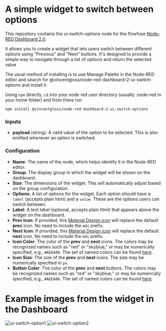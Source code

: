 # A simple widget to switch between options

This repository contains the ui-switch-options node for the flowfuse [Node-RED Dashboard 2.0](https://github.com/FlowFuse/flowforge-nr-dashboard). 

It allows you to create a widget that lets users switch between different options using "Previous" and "Next" buttons. It's designed to provide a simple way to navigate through a list of options and return the selected value

The usual method of installing is to use Manage Palette in the Node-RED editor and search for @vincentgloss/node-red-dashboard-2-ui-switch-options and install it.

Using `npm` directly, `cd` into your node red user directory (usually .node-red in your home folder) and from there run
```
npm install @vincentgloss/node-red-dashboard-2-ui-switch-options
```

### Inputs

- **payload** (string): A valid value of the option to be selected. This is also emitted whenever an option is switched.

### Configuration

- **Name**: The name of the node, which helps identify it in the Node-RED editor.
- **Group**: The display group in which the widget will be shown on the dashboard.
- **Size**: The dimensions of the widget. This will automatically adjust based on the group configuration.
- **Options**: A list of options for the widget. Each option should have a `label` (accepts plain html) and a `value`. These are the options users can switch between.
- **Label**: A text label (optional, accepts plain html) that appears above the widget on the dashboard.
- **Prev Icon**: If provided, this [Material Design icon](https://pictogrammers.com/library/mdi/) will replace the default **prev** icon. No need to include the `mdi` prefix.
- **Next Icon**: If provided, this [Material Design icon](https://pictogrammers.com/library/mdi/) will replace the default **next** icon. No need to include the `mdi` prefix.
- **Icon Color**: The color of the **prev** and **next** icons. The colors may be recognized names such as "red" or "skyblue," or may be numerically specified, e.g., `#AEEA00`. The set of named colors can be found [here](https://vuetifyjs.com/en/styles/colors/).
- **Icon Size**: The size of the **prev** and **next** icons. The size may be numerically specified in `px`.
- **Button Color**: The color of the **prev** and **next** buttons. The colors may be recognized names such as "red" or "skyblue," or may be numerically specified, e.g., `#AEEA00`. The set of named colors can be found [here](https://vuetifyjs.com/en/styles/colors/).

# Example images from the widget in the Dashboard
![ui-switch-option1](https://github.com/user-attachments/assets/ce8ebc80-abed-451b-aa29-1e691e70697f)
![ui-switch-option2](https://github.com/user-attachments/assets/2a0a58bd-0f24-46cc-88c1-87b9a5df0223)
